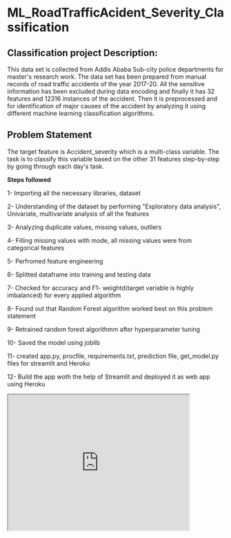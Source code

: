 # ML_RoadTrafficAcident_Severity_Classification

## **Classification project Description**:
This data set is collected from Addis Ababa Sub-city police departments for master's research work. The data set has been prepared from manual records of road traffic accidents of the year 2017-20. All the sensitive information has been excluded during data encoding and finally it has 32 features and 12316 instances of the accident. Then it is preprocessed and for identification of major causes of the accident by analyzing it using different machine learning classification algorithms.

## **Problem Statement**
The target feature is Accident_severity which is a multi-class variable. The task is to classify this variable based on the other 31 features step-by-step by going through each day's task.

**Steps followed**

1- Importing all the necessary libraries, dataset

2- Understanding of the dataset by performing "Exploratory data analysis", Univariate, multivariate analysis of all the features

3- Analyzing duplicate values, missing values, outliers

4- Filling missing values with mode, all missing values were from categorical features

5- Perfromed feature engineering

6- Splitted dataframe into training and testing data

7- Checked for accuracy and F1- weightd(target variable is highly imbalanced) for every applied algorithm

8- Found out that Random Forest algorithm worked best on this problem statement

9- Retrained random forest algorithmm after hyperparameter tuning

10- Saved the model using joblib

11- created app.py, procfile, requirements.txt, prediction file, get_model.py files for streamlit and Heroku

12- Build the app woth the help of Streamlit and deployed it as web app using Heroku

<iframe width="420" height="315" 
        src="https://youtu.be/Vbh0oNV2a7g">
</iframe><!-- Add "?autoplay=1" in the link as seen above -->
